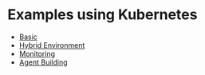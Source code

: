 # Examples using Kubernetes

- [Basic](basic/README.md)
- [Hybrid Environment](hybrid/README.md)
- [Monitoring](monitoring/README.md)
- [Agent Building](agent-building/README.md)
